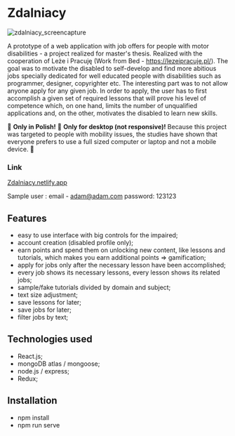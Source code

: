 # Zdalniacy

![zdalniacy_screencapture](zdalniacy_screencapture.gif)

A prototype of a web application with job offers for people with motor disabilities - a project realized for master's thesis. Realized with the cooperation of Leże i Pracuję (Work from Bed - https://lezeipracuje.pl/). The goal was to motivate the disabled to self-develop and find more abitious jobs specially dedicated for well educated people with disabilities such as programmer, designer, copyrighter etc. The interesting part was to not allow anyone apply for any given job. In order to apply, the user has to first accomplish a given set of required lessons that will prove his level of competence which, on one hand, limits the number of unqualified applications and, on the other, motivates the disabled to learn new skills. 

&#x1F53A; **Only in Polish!**
&#x1F53A; **Only for desktop (not responsive)!** Because this project was targeted to people with mobility issues, the studies have shown that everyone prefers to use a full sized computer or laptop and not a mobile device. &#x1F53A;

### Link
[Zdalniacy.netlify.app](https://zdalniacy.netlify.app/)

Sample user : email - adam@adam.com password: 123123

## Features
- easy to use interface with big controls for the impaired;
- account creation (disabled profile only);
- earn points and spend them on unlocking new content, like lessons and tutorials, which makes you earn additional points => gamification;
- apply for jobs only after the necessary lesson have been accomplished;
- every job shows its necessary lessons, every lesson shows its related jobs;
- sample/fake tutorials divided by domain and subject;
- text size adjustment;
- save lessons for later;
- save jobs for later;
- filter jobs by text;


## Technologies used
- React.js;
- mongoDB atlas / mongoose;
- node.js / express;
- Redux;


## Installation

- npm install
- npm run serve
